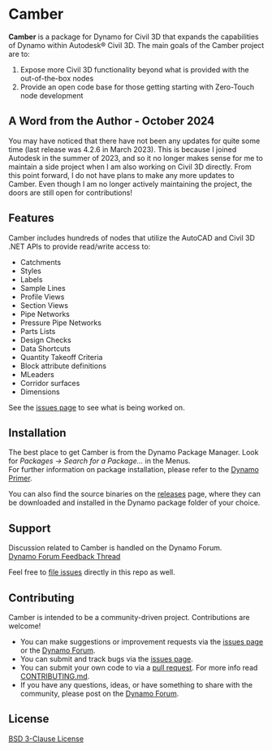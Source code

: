 # Camber

**Camber** is a package for Dynamo for Civil 3D that expands the capabilities of Dynamo within Autodesk® Civil 3D. The main goals of the Camber project are to:

1. Expose more Civil 3D functionality beyond what is provided with the out-of-the-box nodes
2. Provide an open code base for those getting starting with Zero-Touch node development

## A Word from the Author - October 2024
You may have noticed that there have not been any updates for quite some time (last release was 4.2.6 in March 2023). This is because I joined Autodesk in the summer of 2023, and so it no longer makes sense for me to maintain a side project when I am also working on Civil 3D directly. From this point forward, I do not have plans to make any more updates to Camber. Even though I am no longer actively maintaining the project, the doors are still open for contributions!

## Features
Camber includes hundreds of nodes that utilize the AutoCAD and Civil 3D .NET APIs to provide read/write access to:

- Catchments
- Styles
- Labels
- Sample Lines
- Profile Views
- Section Views
- Pipe Networks
- Pressure Pipe Networks
- Parts Lists
- Design Checks
- Data Shortcuts
- Quantity Takeoff Criteria
- Block attribute definitions
- MLeaders
- Corridor surfaces
- Dimensions

See the [issues page](https://github.com/mzjensen/Camber/issues) to see what is being worked on.

## Installation
The best place to get Camber is from the Dynamo Package Manager. Look for _Packages -> Search for a Package..._ in the Menus.  
For further information on package installation, please refer to the [Dynamo Primer](https://primer2.dynamobim.org/6_custom_nodes_and_packages/6-2_packages/1-introduction).

You can also find the source binaries on the [releases](https://github.com/mzjensen/Camber/releases) page, where they can be downloaded and installed in the Dynamo package folder of your choice.

## Support
Discussion related to Camber is handled on the Dynamo Forum.  
[Dynamo Forum Feedback Thread](https://forum.dynamobim.com/t/camber-feedback-thread/68942/)

Feel free to [file issues](https://github.com/mzjensen/Camber/issues) directly in this repo as well.

## Contributing
Camber is intended to be a community-driven project. Contributions are welcome!

- You can make suggestions or improvement requests via the [issues page](https://github.com/mzjensen/Camber/issues) or the [Dynamo Forum](https://forum.dynamobim.com/t/camber-feedback-thread/68942/).
- You can submit and track bugs via the [issues page](https://github.com/mzjensen/Camber/issues/new).
- You can submit your own code to via a [pull request](https://github.com/mzjensen/Camber/pulls). For more info read [CONTRIBUTING.md](CONTRIBUTING.md).
- If you have any questions, ideas, or have something to share with the community, please post on the [Dynamo Forum](https://forum.dynamobim.com/t/camber-feedback-thread/68942/).

## License
[BSD 3-Clause License](https://github.com/mzjensen/Camber/blob/main/LICENSE)

